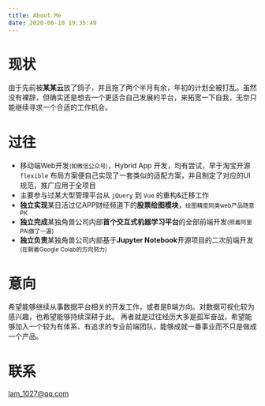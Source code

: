 ```yaml
---
title: About Me
date: 2020-06-10 19:35:49
---
```


# 现状

由于先前被**某某云**放了鸽子，并且拖了两个半月有余，年初的计划全被打乱。虽然没有裸辞，但确实还是想去一个更适合自己发展的平台，来拓宽一下自我，无奈只能继续寻求一个合适的工作机会。

# 过往

- 移动端Web开发<small>(如微信公众号)</small>，Hybrid App 开发，均有尝试，早于淘宝开源 `flexible` 布局方案便自己实现了一套类似的适配方案，并且制定了对应的UI规范，推广应用于全项目
- 主要参与过某大型管理平台从 `jQuery` 到 `Vue` 的重构&迁移工作
- **独立实现**某日活过亿APP财经频道下的**股票绘图模块**，<small>绘图精度同类web产品随意PK</small>
- **独立完成**某独角兽公司内部**首个交互式机器学习平台**的全部前端开发<small>(照着阿里PAI做了一遍)</small>
- **独立负责**某独角兽公司内部基于**Jupyter Notebook**开源项目的二次前端开发<small>(在朝着Google Colab的方向努力)</small>

# 意向

希望能够继续从事数据平台相关的开发工作，或者是B端方向。对数据可视化较为感兴趣，也希望能够持续深耕于此。
再者就是过往经历大多是孤军奋战，希望能够加入一个较为有体系、有追求的专业前端团队，能够成就一番事业而不只是做成一个产品。

# 联系

lam_1027@qq.com
